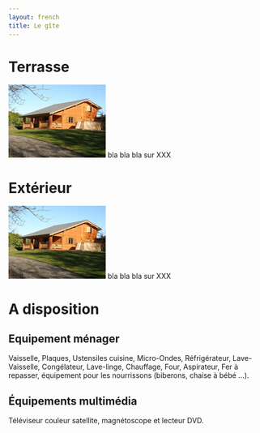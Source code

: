 ```yaml
---
layout: french
title: Le gîte
---
```


# Terrasse
<a href="/photos/de_loin.jpg" class="screen" title="Maison vu de l'extérieur" rel="group"><img src="/photos/de_loin_petit.jpg" alt="Vue de l'extérieur" /></a>
bla bla bla sur XXX

# Extérieur
<a href="/photos/de_loin.jpg" class="screen" title="Maison vu de l'extérieur" rel="group"><img src="/photos/de_loin_petit.jpg" alt="Vue de l'extérieur" /></a>
bla bla bla sur XXX

# A disposition
## Equipement ménager
Vaisselle, Plaques, Ustensiles cuisine, Micro-Ondes, Réfrigérateur, Lave-Vaisselle, Congélateur, Lave-linge, Chauffage, Four, Aspirateur, Fer à repasser, équipement pour les nourrissons (biberons, chaise à bébé ...).

## Équipements multimédia
Téléviseur couleur satellite, magnétoscope et lecteur DVD.
